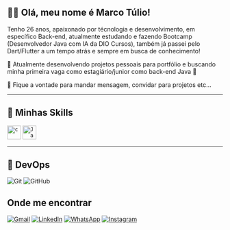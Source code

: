 ## 💜✨ Olá, meu nome é Marco Túlio!

Tenho 26 anos, apaixonado por técnologia e desenvolvimento, em específico Back-end, atualmente estudando e fazendo Bootcamp (Desenvolvedor Java com IA da DIO Cursos), também já passei pelo Dart/Flutter a um tempo atrás e sempre em busca de conhecimento! 


🔭 Atualmente desenvolvendo projetos pessoais para portfólio e buscando minha primeira vaga como estagiário/junior como back-end Java 🚧

💬 Fique a vontade para mandar mensagem, convidar para projetos etc...

---

## 🚀 Minhas Skills

<code><img height="32" src="https://raw.githubusercontent.com/jmnote/z-icons/master/svg/python.svg" alt="c"/></code>
<code><img height="32" src="https://raw.githubusercontent.com/jmnote/z-icons/master/svg/java.svg" alt="Java"/></code>


---

## 🔨 DevOps

![Git](https://img.shields.io/badge/-Git-333333?style=flat&logo=git)
![GitHub](https://img.shields.io/badge/-GitHub-333333?style=flat&logo=github)

## Onde me encontrar 

<p align="left">

  <a href="#" title="Gmail">
  <img src="https://img.shields.io/badge/-Gmail-FF0000?style=flat-square&labelColor=FF0000&logo=gmail&logoColor=white&link=tomz.contato@gmail.com" alt="Gmail"/></a>

  <a href="https://www.linkedin.com/in/tuliorodriguestomz/" title="LinkedIn">
  <img src="https://img.shields.io/badge/-Linkedin-0e76a8?style=flat-square&logo=Linkedin&logoColor=white&link=https://www.linkedin.com/in/tuliorodriguestomz/" alt="LinkedIn"/></a>

  <a href="https://wa.me/5534991594765">
  <img src="https://img.shields.io/badge/-WhatsApp-25d366?style=flat-square&labelColor=25d366&logo=whatsapp&logoColor=white&link=https://wa.me/5534991594765" alt="WhatsApp"/></a>

  <a href="https://www.instagram.com/therealtomz/" title="Instagram">
  <img src="https://img.shields.io/badge/-Instagram-DF0174?style=flat-square&labelColor=DF0174&logo=instagram&logoColor=white&link=https://www.instagram.com/therealtomz/" alt="Instagram"/></a>

</p>
